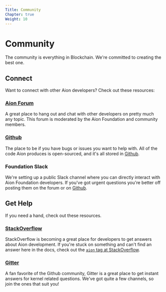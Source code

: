 ```yaml
---
Title: Community
Chapter: true
Weight: 10
---
```


# Community

The community is everything in Blockchain. We're committed to creating the best one.

## Connect

Want to connect with other Aion developers? Check out these resources:

### [Aion Forum](https://forum.aion.network/)

A great place to hang out and chat with other developers on pretty much any topic. This forum is moderated by the Aion Foundation and community members.

### [Github](https://www.github.com/aionnetwork)

The place to be if you have bugs or issues you want to help with. All of the code Aion produces is open-sourced, and it's all stored in [Github](https://www.github.com/aionnetwork).

### Foundation Slack

We're setting up a public Slack channel where you can directly interact with Aion Foundation developers. If you've got urgent questions you're better off posting them on the forum or on [Github](https://www.github.com/aionnetwork).

## Get Help

If you need a hand, check out these resources.

### [StackOverflow](https://stackoverflow.com/search?q=aion)

StackOverflow is becoming a great place for developers to get answers about Aion development. If you're stuck on something and can't find an answer here in the docs, check out the [`aion` tag at StackOverflow](https://stackoverflow.com/search?q=aion).

### [Gitter](https://gitter.im/aionnetwork/Lobby)

A fan favorite of the Github community, Gitter is a great place to get instant answers for kernel related questions. We've got quite a few channels, so join the ones that suit you!